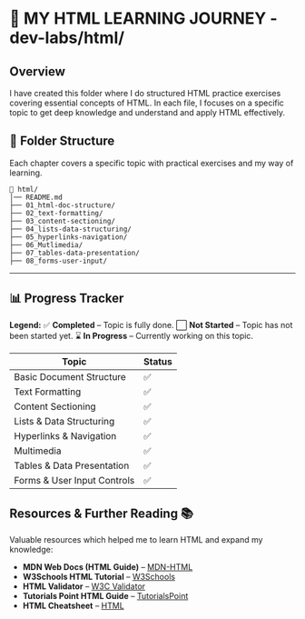 # 📌 MY HTML LEARNING JOURNEY - dev-labs/html/

## Overview

I have created this folder where I do structured HTML practice exercises covering essential concepts of HTML.
In each file, I focuses on a specific topic to get deep knowledge and understand and apply HTML effectively.

## 📂 Folder Structure

Each chapter covers a specific topic with practical exercises and my way of learning.

```
📂 html/
│── README.md
├── 01_html-doc-structure/
├── 02_text-formatting/
├── 03_content-sectioning/
├── 04_lists-data-structuring/
├── 05_hyperlinks-navigation/
├── 06_Mutlimedia/
├── 07_tables-data-presentation/
├── 08_forms-user-input/
```
---

## 📊 Progress Tracker

**Legend:**
✅ **Completed** – Topic is fully done.
⬜ **Not Started** – Topic has not been started yet.
⌛ **In Progress** – Currently working on this topic.

| Topic                      | Status |
| -------------------------- | ------ |
| Basic Document Structure   |   ✅  |
| Text Formatting            |   ✅   |
| Content Sectioning         | ✅     |
| Lists & Data Structuring   | ✅     |
| Hyperlinks & Navigation    | ✅     |
| Multimedia                 | ✅     |
| Tables & Data Presentation | ✅     |
| Forms & User Input Controls | ✅    |

## Resources & Further Reading 📚

Valuable resources which helped me to learn HTML and expand my knowledge:

- **MDN Web Docs (HTML Guide)** – [MDN-HTML](https://developer.mozilla.org/en-US/docs/Web/HTML)  
-  **W3Schools HTML Tutorial** – [W3Schools](https://www.w3schools.com/html/)  
-  **HTML Validator** – [W3C Validator](https://validator.w3.org/)  
-  **Tutorials Point HTML Guide** – [TutorialsPoint](https://www.tutorialspoint.com/html/index.htm)
-  **HTML Cheatsheet** – [HTML](https://htmlcheatsheet.com/)
